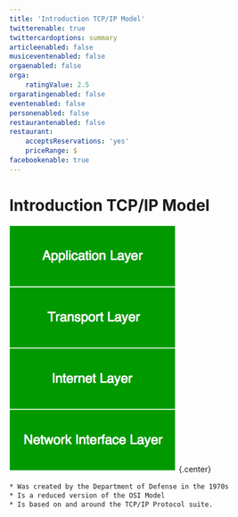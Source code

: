 ```yaml
---
title: 'Introduction TCP/IP Model'
twitterenable: true
twittercardoptions: summary
articleenabled: false
musiceventenabled: false
orgaenabled: false
orga:
    ratingValue: 2.5
orgaratingenabled: false
eventenabled: false
personenabled: false
restaurantenabled: false
restaurant:
    acceptsReservations: 'yes'
    priceRange: $
facebookenable: true
---
```


# <a href="/network/foundations-of-networking-networking-basics/4-tcp-ip-model" class="nav-button transform"><span></span></a>Introduction TCP/IP Model

![](TCP_IP_Model.png?cropResize=400,400)   {.center}

```
* Was created by the Department of Defense in the 1970s
* Is a reduced version of the OSI Model
* Is based on and around the TCP/IP Protocol suite.
```